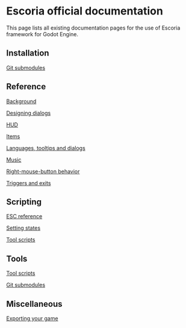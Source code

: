Escoria official documentation
==============================

This page lists all existing documentation pages for the use of Escoria framework for Godot Engine.

Installation
------------

[Git submodules](git_submodule.md)

Reference
---------

[Background](background.md)

[Designing dialogs](designing_dialogs.md)

[HUD](hud.md)

[Items](items.md)

[Languages, tooltips and dialogs](lang_tooltip_dialog.md)

[Music](music.md)

[Right-mouse-button behavior](right_mouse_button_action_menu.md)

[Triggers and exits](triggers-and-exits.md)


Scripting
---------

[ESC reference](esc_reference.md)

[Setting states](setting_states.md)

[Tool scripts](tool_scripts.md)


Tools
-----

[Tool scripts](tool_scripts.md)

[Git submodules](git_submodule.md)


Miscellaneous
-------------

[Exporting your game](export.md)
